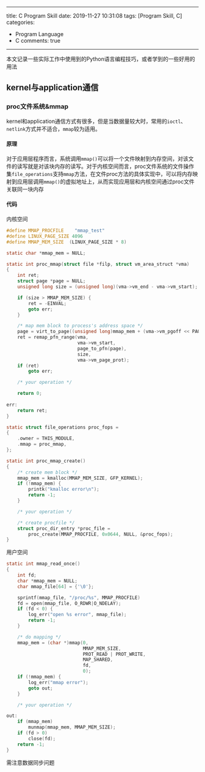 
---
title: C Program Skill
date: 2019-11-27 10:31:08
tags: [Program Skill, C]
categories:
- Program Language
- C
comments: true
---
本文记录一些实际工作中使用到的Python语言编程技巧，或者学到的一些好用的用法

## kernel与application通信


### proc文件系统&mmap
kernel和application通信方式有很多，但是当数据量较大时，常用的`ioctl`、`netlink`方式并不适合，`mmap`较为适用。

#### 原理
对于应用层程序而言，系统调用`mmap()`可以将一个文件映射到内存空间，对该文件的读写就是对该块内存的读写。对于内核空间而言，proc文件系统的文件操作集`file_operations`支持`mmap`方法，在文件proc方法的具体实现中，可以将内存映射到应用层调用`mmap()`的虚拟地址上，从而实现应用层和内核空间通过proc文件关联同一块内存

#### 代码
内核空间
```c
#define MMAP_PROCFILE    "mmap_test"
#define LINUX_PAGE_SIZE 4096
#define MMAP_MEM_SIZE  (LINUX_PAGE_SIZE * 8)

static char *mmap_mem = NULL;

static int proc_mmap(struct file *filp, struct vm_area_struct *vma)  
{
    int ret;
    struct page *page = NULL;
    unsigned long size = (unsigned long)(vma->vm_end - vma->vm_start); 

    if (size > MMAP_MEM_SIZE) {  
        ret = -EINVAL;  
        goto err;  
    } 

    /* map mem block to process's address space */
    page = virt_to_page((unsigned long)mmap_mem + (vma->vm_pgoff << PAGE_SHIFT));
    ret = remap_pfn_range(vma, 
                          vma->vm_start, 
                          page_to_pfn(page), 
                          size, 
                          vma->vm_page_prot);
    if (ret)
        goto err;

    /* your operation */

    return 0;
    
err:
    return ret;
}

static struct file_operations proc_fops =  
{  
    .owner = THIS_MODULE,  
    .mmap = proc_mmap,  
};  

static int proc_mmap_create()
{
    /* create mem block */
    mmap_mem = kmalloc(MMAP_MEM_SIZE, GFP_KERNEL);
    if (!mmap_mem) {
        printk("kmalloc error\n");
        return -1;
    }

    /* your operation */

    /* create procfile */
    struct proc_dir_entry *proc_file = 
        proc_create(MMAP_PROCFILE, 0x0644, NULL, &proc_fops);
}
```

用户空间
```c
static int mmap_read_once()
{
    int fd;
    char *mmap_mem = NULL;
    char mmap_file[64] = {'\0'};

    sprintf(mmap_file, "/proc/%s", MMAP_PROCFILE)
    fd = open(mmap_file, O_RDWR|O_NDELAY);
    if (fd < 0) {
        log_err("open %s error", mmap_file);
        return -1;
    }

    /* do mapping */
    mmap_mem = (char *)mmap(0, 
                            MMAP_MEM_SIZE, 
                            PROT_READ | PROT_WRITE, 
                            MAP_SHARED, 
                            fd, 
                            0);
    if (!mmap_mem) {
        log_err("mmap error");
        goto out;
    }

    /* your operation */

out:
    if (mmap_mem)
        munmap(mmap_mem, MMAP_MEM_SIZE);
    if (fd > 0)
        close(fd);
    return -1;
}
```

需注意数据同步问题